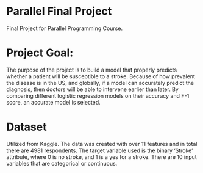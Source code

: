 # Parallel Final Project
Final Project for Parallel Programming Course. 

# Project Goal:
The purpose of the project is to build a model that properly predicts whether a patient will be susceptible 
to a stroke. Because of how prevalent the disease is in the US, and globally, if a model can accurately
predict the diagnosis, then doctors will be able to intervene earlier than later. By comparing different
logistic regression models on their accuracy and F-1 score, an accurate model is selected.

# Dataset
Utilized from Kaggle. The data was created with over 11 features and in total there are 4981 respondents. 
The target variable used is the binary ‘Stroke’ attribute, where 0 is no stroke, and 1 is a yes for a stroke. 
There are 10 input variables that are categorical or continuous.
